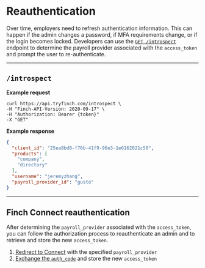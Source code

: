 # Reauthentication

Over time, employers need to refresh authentication information. This can happen if the admin changes a password, if MFA requirements change, or if the login becomes locked. Developers can use the [`GET /introspect`](https://developer.tryfinch.com/docs/reference/b3A6MTc3MTk2Njk-introspect) endpoint to determine the payroll provider associated with the `access_token` and prompt the user to re-authenticate.

***

## `/introspect`

**Example request**
```curl
curl https://api.tryfinch.com/introspect \
-H "Finch-API-Version: 2020-09-17" \
-H "Authorization: Bearer {token}"
-X "GET"
```

**Example response**
```json
{
  "client_id": "25ea8bd8-f76b-41f9-96e3-1e6162021c50",
  "products": [
    "company",
    "directory"
  ],
  "username": "jeremyzhang",
  "payroll_provider_id": "gusto"
}
```

***

## Finch Connect reauthentication

After determining the `payroll_provider` associated with the `access_token`, you can follow the authorization process to reauthenticate an admin and to retrieve and store the new `access_token`.

1. [Redirect to Connect](https://developer.tryfinch.com/docs/reference/ZG9jOjE3NzM3OTYx-authorization#redirect-to-connect) with the specified `payroll_provider`
2. [Exchange the `auth_code`](https://developer.tryfinch.com/docs/reference/ZG9jOjE3NzM3OTYx-authorization#auth-code-exchange) and store the new `access_token`